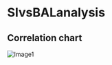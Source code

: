 # SIvsBALanalysis

## Correlation chart
![Image1](https://drive.google.com/file/d/1q72_fFlglusYm5HsVTXfb9XAaKp9Tmje/view?usp=sharing)

